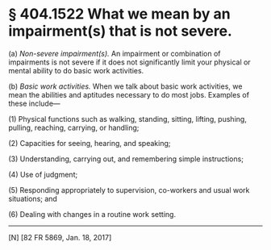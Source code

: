 # § 404.1522   What we mean by an impairment(s) that is not severe.

(a) *Non-severe impairment(s).* An impairment or combination of impairments is not severe if it does not significantly limit your physical or mental ability to do basic work activities.


(b) *Basic work activities.* When we talk about basic work activities, we mean the abilities and aptitudes necessary to do most jobs. Examples of these include—


(1) Physical functions such as walking, standing, sitting, lifting, pushing, pulling, reaching, carrying, or handling;


(2) Capacities for seeing, hearing, and speaking;


(3) Understanding, carrying out, and remembering simple instructions;


(4) Use of judgment;


(5) Responding appropriately to supervision, co-workers and usual work situations; and


(6) Dealing with changes in a routine work setting.



---

[N] [82 FR 5869, Jan. 18, 2017]




